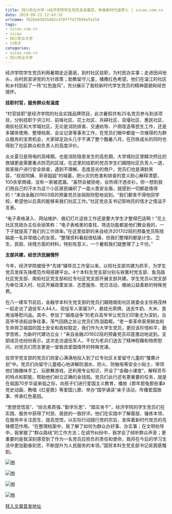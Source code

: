```yaml
---
title: 四川农业大学->经济学院学生党员走进基层，争做新时代追梦人 | sicau.com.cn
date: 2019-08-21 12:43:32
urlname: f62bb65835d02c470fff477899afe154
tags: 
- sicau.com.cn
- sicau
- 四川农业大学
- 川农大
categories:
- sicau.com.cn
- 四川农业大学
---
```



经济学院学生党员利用暑期走近基层，到村社区挂职，为村民办实事；走进田间地头，向村民宣讲党的方针政策；助教留守儿童，播撒红色希望。他们在温江的社区和乡村刮起了一阵“红色旋风”，充分展示了我校新时代学生党员的精神面貌和经世情怀。

**挂职村官，服务群众有温度**

“村官挂职”是经济学院的社会实践品牌项目，此次暑假共有25名党员参与到该项目，分别挂职于洪江村、前锋社区、花土社区、共耕社区、双堰社区、惠民社区、南街社区和大学城社区，无论是消防排查、交通劝导、户厕改造等民生工作，还是多媒体使用、整理档案、会议记录等事务工作，在党员们眼中都是一次难得的为群众服务的宝贵机会，大家铆足劲头几乎干满了整个酷暑八月，在历练成长的同时也得到了社区群众和负责人的高度评价。

炎炎夏日是用电的高峰期，也是消防隐患发生的高危期，大学城社区里鳞次栉比的商铺更是需要重点防范的区域，在这里的挂职的党员学生们跟随社区负责人一道，挨家挨户进行安全排查，遇到不理解、态度恶劣的商户，党员们也是满脸笑容，“叔叔阿姨、哥哥姐姐”的喊着，把火灾的危害和排查的意义耐心解释清楚，100余家商铺，没有一家被遗漏。“虽然会被拒绝，会热得汗透衣衫，但一想到我们用自己的汗水为这个小区居民编织了一面火患安全盾，就感到一切都是值得的！”来自金融201603班的预备党员张祖刚欣慰地说到。“我们都舍不得他回学校，希望他以后真的能够来我们社区工作。”社区党总支书记郭响亮的惜才之情溢于言表。

“电子表格录入、网站维护、做幻灯片这些工作还是要大学生才整得巴适啊！”花土社区党政办主任余丽笑称：“电子表格里的查找、筛选功能都是他们教会我的，一下子就提高了我们的工作效率。”在这里挂职的来自经济201702班的预备党员陈晓娟是一名非常细心的女孩，“整理资料看起很枯燥，但我们整理的都是计生、卫生、民政、扶残方面的材料，特别有意义，一个暑假我们就整理了上千份。”

**支部共建，经世济民展情怀**

今年，经济学院被授予“先锋”辅导员工作室以来，以校社支部共建为抓手，为学生党员发挥先锋模范作用搭建平台。4个本科生党支部分别与铁篱村党支部、鱼凫路社区党支部、南街社区党支部和红专社区党支部开展支部共建。学生党员以党支部为单位深入村、社区开展政策宣讲、志愿服务、党日活动，缴纳公益善款的特殊党费。

在八一建军节前后，金融学本科生党支部的党员们跟随南街社区居委会主任杨茂林一起走访了退役军人44人、现役军人家属3户，悬挂光荣牌，送去牛奶、大米、食用油等慰问品。其中，参加了“越南战争”的老兵高爷爷让党员们印象尤为深刻，当高爷爷讲起战争往事，荡气回肠之处让党员们热泪盈眶。“老一辈革命家用鲜血和生命捍卫祖国的国土安全和政权稳定，我们作为大学生党员，更应该珍惜和平，勤学苦练，为新时代建功立业！”来自金融201602班的预备党员邓莲激动地说到。支部成员也纷纷表示，这次走访退伍军人，不仅为老兵们送去了精神慰藉和物质慰问，对党员们而言更是一堂极具爱国情怀的特殊党课。

投资学党支部的党员们则爱心满满地投入到了红专社区关爱留守儿童的“雏鹰计划”中。党员们向留守儿童细心地讲解防溺水、防火、防触电等安全小贴士，带领他们做趣味手工、玩歌舞游戏，还利用专业知识，开设了“金融小课堂”，解释货币的特点和职能，帮助他们树立正确的金钱观。党员们此行还有更重要的任务，就是在祖国70岁华诞来临之际，向孩子们进行爱国主义教育，播放《那年那兔那些事》党史动画、教唱《红星歌》等爱国儿歌、举办“国学诵读”亲子活动，传播爱国故事、传承红色基因。

“思想觉悟高”、“综合素质强、”勤学乐思”、“踏实肯干”，经济学院的学生党员们在实践、服务中获得了村民、居民的一致好评。他们在实践中了解基层、锤炼本领，在服务中关注民生、提高觉悟，以实际行动践行党的宗旨，发挥着新时代党员的先锋模范作用。“在整理档案中，我了解了如何为群众办好事、办实事；在文明劝导中，我掌握了“群众路线”的工作方法；在调节纠纷中，我学会了倾听群众声音；更重要的是我深刻感受到了作为一名党员应担负的责任和使命，我将在今后的学习生活中更加勤奋刻苦，不断提升为人民服务的本领。”国贸本科生党支部书记吴茜感慨到。



![图](https://news.sicau.edu.cn/__local/F/A1/50/79E82E44F9FB0B118BBC1A5F264_A15CBFF6_15BC9.jpg)

![图](https://news.sicau.edu.cn/__local/6/25/5F/1F08EE885510DC16DCDB19C2CC5_1C8C1171_D0D0.jpg)

![图](https://news.sicau.edu.cn/__local/3/03/A4/B7DF697C3E217F4384FBBFF693E_B3DF1F2B_ED47.jpg)

![图](https://news.sicau.edu.cn/__local/E/8D/F9/29150B3C4DF09620A196E20330C_A3AE48D5_12112.jpg)

[转入文章首发地址](https://news.sicau.edu.cn/info/1078/52859.htm)
